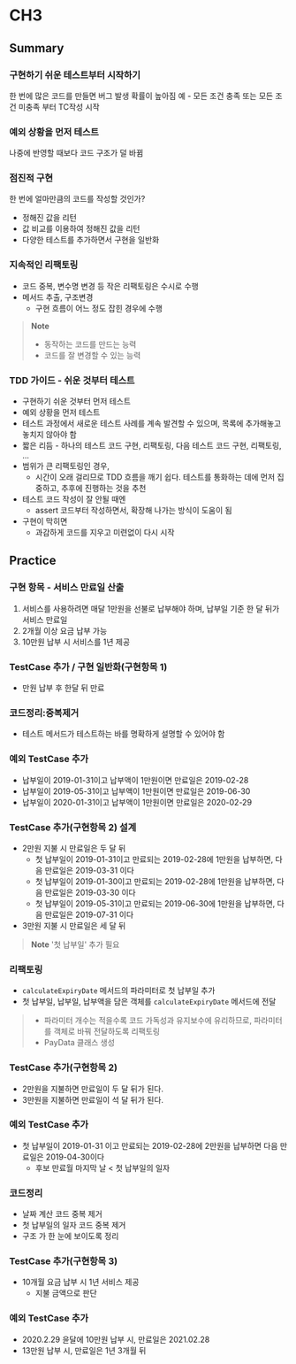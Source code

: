 
# CH3

## Summary

### 구현하기 쉬운 테스트부터 시작하기
한 번에 많은 코드를 만들면 버그 발생 확률이 높아짐
예 - 모든 조건 충족 또는 모든 조건 미충족 부터 TC작성 시작

### 예외 상황을 먼저 테스트
나중에 반영할 때보다 코드 구조가 덜 바뀜

### 점진적 구현
한 번에 얼마만큼의 코드를 작성할 것인가?
- 정해진 값을 리턴
- 값 비교를 이용하여 정해진 값을 리턴
- 다양한 테스트를 추가하면서 구현을 일반화

### 지속적인 리팩토링
- 코드 중복, 변수명 변경 등 작은 리팩토링은 수시로 수행
- 메서드 추출, 구조변경
	- 구현 흐름이 어느 정도 잡힌 경우에 수행

> **Note**
> - 동작하는 코드를 만드는 능력
> - 코드를 잘 변경할 수 있는 능력

### TDD 가이드 - 쉬운 것부터 테스트
- 구현하기 쉬운 것부터 먼저 테스트
- 예외 상황을 먼저 테스트
- 테스트 과정에서 새로운 테스트 사례를 계속 발견할 수 있으며, 목록에 추가해놓고 놓치지 않아야 함
- 짧은 리듬 - 하나의 테스트 코드 구현, 리팩토링, 다음 테스트 코드 구현, 리팩토링, ...
- 범위가 큰 리팩토링인 경우,
	- 시간이 오래 걸리므로 TDD 흐름을 깨기 쉽다. 테스트를 통화하는 데에 먼저 집중하고, 추후에 진행하는 것을 추천
- 테스트 코드 작성이 잘 안될 때엔
	- assert 코드부터 작성하면서, 확장해 나가는 방식이 도움이 됨
- 구현이 막히면
	- 과감하게 코드를 지우고 미련없이 다시 시작

## Practice

### 구현 항목 - 서비스 만료일 산출
1. 서비스를 사용하려면 매달 1만원을 선불로 납부해야 하며, 납부일 기준 한 달 뒤가 서비스 만료일
2. 2개월 이상 요금 납부 가능
3. 10만원 납부 시 서비스를 1년 제공

### TestCase 추가 / 구현 일반화(구현항목 1)
- 만원 납부 후 한달 뒤 만료
### 코드정리:중복제거
- 테스트 메서드가 테스트하는 바를 명확하게 설명할 수 있어야 함
### 예외 TestCase 추가
- 납부일이 2019-01-31이고 납부액이 1만원이면 만료일은 2019-02-28
- 납부일이 2019-05-31이고 납부액이 1만원이면 만료일은 2019-06-30
- 납부일이 2020-01-31이고 납부액이 1만원이면 만료일은 2020-02-29
### TestCase 추가(구현항목 2) 설계
- 2만원 지불 시 만료일은 두 달 뒤
	- 첫 납부일이 2019-01-31이고 만료되는 2019-02-28에 1만원을 납부하면, 다음 만료일은 2019-03-31 이다
	- 첫 납부일이 2019-01-30이고 만료되는 2019-02-28에 1만원을 납부하면, 다음 만료일은 2019-03-30 이다
	- 첫 납부일이 2019-05-31이고 만료되는 2019-06-30에 1만원을 납부하면, 다음 만료일은 2019-07-31 이다
- 3만원 지불 시 만료일은 세 달 뒤

> **Note**
> '첫 납부일' 추가 필요
### 리팩토링
- `calculateExpiryDate` 메서드의 파라미터로 첫 납부일 추가
- 첫 납부일, 납부일, 납부액을 담은 객체를 `calculateExpiryDate` 메서드에 전달

> - 파라미터 개수는 적을수록 코드 가독성과 유지보수에 유리하므로, 파라미터를 객체로 바꿔 전달하도록 리팩토링
> - PayData 클래스 생성
### TestCase 추가(구현항목 2)
- 2만원을 지불하면 만료일이 두 달 뒤가 된다.
- 3만원을 지불하면 만료일이 석 달 뒤가 된다.

### 예외 TestCase 추가
- 첫 납부일이 2019-01-31 이고 만료되는 2019-02-28에 2만원을 납부하면 다음 만료일은 2019-04-30이다
	- 후보 만료월 마지막 날 < 첫 납부일의 일자
### 코드정리
- 날짜 계산 코드 중복 제거
- 첫 납부일의 일자 코드 중복 제거
- 구조 가 한 눈에 보이도록 정리
### TestCase 추가(구현항목 3)
- 10개월 요금 납부 시 1년 서비스 제공
	- 지불 금액으로 판단
### 예외 TestCase 추가
- 2020.2.29 윤달에 10만원 납부 시, 만료일은 2021.02.28
- 13만원 납부 시, 만료일은 1년 3개월 뒤

